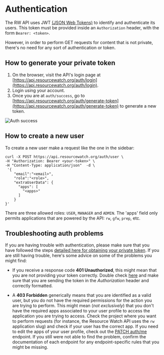 # Authentication

The RW API uses JWT [(JSON Web Tokens)](https://tools.ietf.org/html/rfc7519) to identify and authenticate its users. This token must be provided inside an `Authorization` header, with the form `Bearer: <token>`.

However, in order to perform GET requests for content that is not private, there's no need for any sort of authentication or token.

## How to generate your private token

1. On the browser, visit the API's login page at [https://api.resourcewatch.org/auth/login](https://api.resourcewatch.org/auth/login).
2. Login using your account.
3. Once you are at `auth/success`, go to [https://api.resourcewatch.org/auth/generate-token](https://api.resourcewatch.org/auth/generate-token) to generate a new token.

![Auth success](images/authentication/auth-success.png)

## How to create a new user

To create a new user make a request like the one in the sidebar:

```shell
curl -X POST https://api.resourcewatch.org/auth/user \
-H "Authorization: Bearer <your-token>" \
-H "Content-Type: application/json"  -d \
 '{
    "email":"<email>",
    "role":"<role>",
    "extraUserData": {
      "apps": [
        "<apps>"
      ]
    }
}'
```

There are three allowed roles: `USER`, `MANAGER` and `ADMIN`. The 'apps' field only permits applications that are powered by the API: `rw`, `gfw`, `prep`, etc.

## Troubleshooting auth problems

If you are having trouble with authentication, please make sure that you have followed the steps [detailed here for obtaining your private token](#how-to-generate-your-private-token). If you are still having trouble, here's some advice on some of the problems you might find:

* If you receive a response code **401 Unauthorized**, this might mean that you are not providing your token correctly. Double check [here](#authentication) and make sure that you are sending the token in the *Authorization* header and correctly formatted.

* A **403 Forbidden** generically means that you are identified as a valid user, but you do not have the required permissions for the action you are trying to perform. This might mean (*not exclusively*) that you don't have the required apps associated to your user profile to access the application you are trying to access. Check the project where you want to perform requests (for instance, the Resource Watch API uses the `rw` application slug) and check if your user has the correct app. If you need to edit the apps of your user profile, check out the [PATCH auth/me](#update-your-user-account-details) endpoint. If you still were not able to find the problem, confirm the documentation of each endpoint for any endpoint-specific rules that you might be missing.
